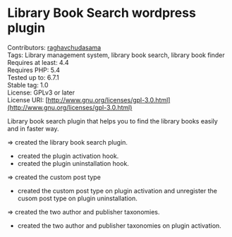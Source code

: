 Library Book Search wordpress plugin
===========================================

Contributors: [raghavchudasama](https://profiles.wordpress.org/raghavchudasama/)  
Tags: Library management system, library book search, library book finder  
Requires at least: 4.4  
Requires PHP: 5.4  
Tested up to: 6.7.1  
Stable tag: 1.0  
License: GPLv3 or later  
License URI: [http://www.gnu.org/licenses/gpl-3.0.html](http://www.gnu.org/licenses/gpl-3.0.html)  

Library book search plugin that helps you to find the library books easily and in faster way.

=> created the library book search plugin.
  - created the plugin activation hook.
  - created the plugin uninstallation hook.

=> created the custom post type
  - created the custom post type on plugin activation and unregister the cusom post type on plugin uninstallation.

=> created the two author and publisher taxonomies.
  - created the two author and publisher taxonomies on plugin activation.
